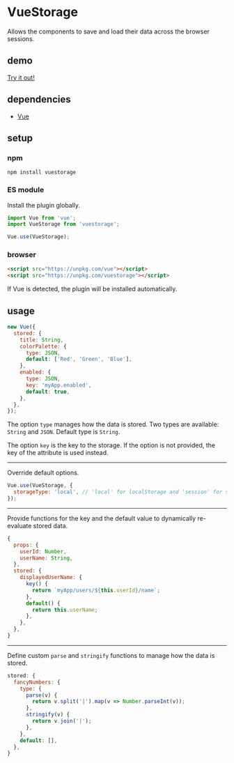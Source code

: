 # VueStorage

Allows the components to save and load their data across the browser sessions.

## demo

[Try it out!](https://seregpie.github.io/VueStorage/)

## dependencies

- [Vue](https://github.com/vuejs/vue)

## setup

### npm

```shell
npm install vuestorage
```

### ES module

Install the plugin globally.

```javascript
import Vue from 'vue';
import VueStorage from 'vuestorage';

Vue.use(VueStorage);
```

### browser

```html
<script src="https://unpkg.com/vue"></script>
<script src="https://unpkg.com/vuestorage"></script>
```

If Vue is detected, the plugin will be installed automatically.

## usage

```javascript
new Vue({
  stored: {
    title: String,
    colorPalette: {
      type: JSON,
      default: ['Red', 'Green', 'Blue'],
    },
    enabled: {
      type: JSON,
      key: 'myApp.enabled',
      default: true,
    },
  },
});
```

The option `type` manages how the data is stored. Two types are available: `String` and `JSON`. Default type is `String`.

The option `key` is the key to the storage. If the option is not provided, the key of the attribute is used instead.

---

Override default options.

```javascript
Vue.use(VueStorage, {
  storageType: 'local', // 'local' for localStorage and 'session' for sessionStorage
});
```

---

Provide functions for the key and the default value to dynamically re-evaluate stored data.

```javascript
{
  props: {
    userId: Number,
    userName: String,
  },
  stored: {
    displayedUserName: {
      key() {
        return `myApp/users/${this.userId}/name`;
      },
      default() {
        return this.userName;
      },
    },
  },
}
```

---

Define custom `parse` and `stringify` functions to manage how the data is stored.

```javascript
stored: {
  fancyNumbers: {
    type: {
      parse(v) {
        return v.split('|').map(v => Number.parseInt(v));
      },
      stringify(v) {
        return v.join('|');
      },
    },
    default: [],
  },
}
```

